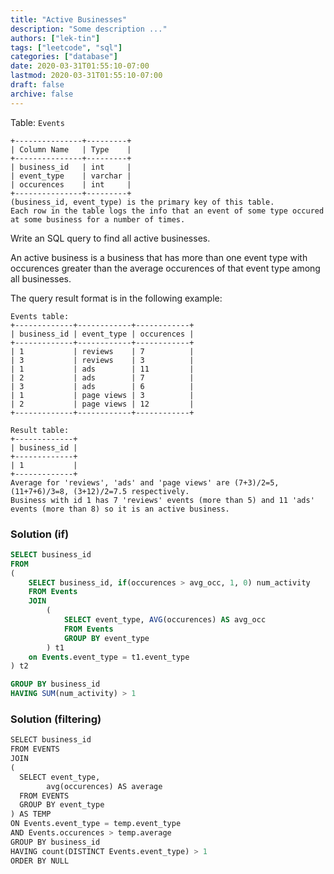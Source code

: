 ```yaml
---
title: "Active Businesses"
description: "Some description ..."
authors: ["lek-tin"]
tags: ["leetcode", "sql"]
categories: ["database"]
date: 2020-03-31T01:55:10-07:00
lastmod: 2020-03-31T01:55:10-07:00
draft: false
archive: false
---
```

Table: `Events`

```
+---------------+---------+
| Column Name   | Type    |
+---------------+---------+
| business_id   | int     |
| event_type    | varchar |
| occurences    | int     | 
+---------------+---------+
(business_id, event_type) is the primary key of this table.
Each row in the table logs the info that an event of some type occured at some business for a number of times.
```

Write an SQL query to find all active businesses.  

An active business is a business that has more than one event type with occurences greater than the average occurences of that event type among all businesses.  

The query result format is in the following example:  

```
Events table:
+-------------+------------+------------+
| business_id | event_type | occurences |
+-------------+------------+------------+
| 1           | reviews    | 7          |
| 3           | reviews    | 3          |
| 1           | ads        | 11         |
| 2           | ads        | 7          |
| 3           | ads        | 6          |
| 1           | page views | 3          |
| 2           | page views | 12         |
+-------------+------------+------------+

Result table:
+-------------+
| business_id |
+-------------+
| 1           |
+-------------+ 
Average for 'reviews', 'ads' and 'page views' are (7+3)/2=5, (11+7+6)/3=8, (3+12)/2=7.5 respectively.
Business with id 1 has 7 'reviews' events (more than 5) and 11 'ads' events (more than 8) so it is an active business.
```

### Solution (if)

```sql
SELECT business_id
FROM
(
    SELECT business_id, if(occurences > avg_occ, 1, 0) num_activity
    FROM Events
    JOIN
        (
            SELECT event_type, AVG(occurences) AS avg_occ
            FROM Events
            GROUP BY event_type
        ) t1
    on Events.event_type = t1.event_type
) t2

GROUP BY business_id
HAVING SUM(num_activity) > 1
```

### Solution (filtering)

```python
SELECT business_id
FROM EVENTS
JOIN
(
  SELECT event_type,
        avg(occurences) AS average
  FROM EVENTS
  GROUP BY event_type
) AS TEMP
ON Events.event_type = temp.event_type
AND Events.occurences > temp.average
GROUP BY business_id
HAVING count(DISTINCT Events.event_type) > 1
ORDER BY NULL
```

